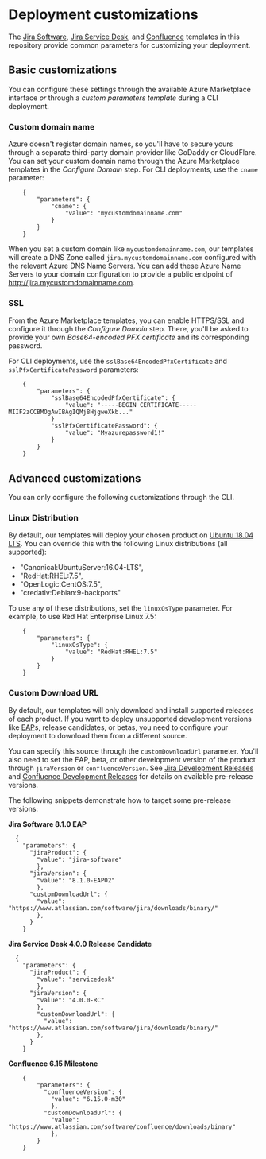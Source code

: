 # Deployment customizations

The [Jira Software](jira/azuredeploy.json), [Jira Service Desk](servicedesk/azuredeploy.json), and [Confluence](confluence/azuredeploy.json) templates in this repository provide common parameters for customizing your deployment.

## Basic customizations

You can configure these settings through the available Azure Marketplace interface *or* through a _custom parameters template_ during a CLI deployment.

### Custom domain name

Azure doesn't register domain names, so you'll have to secure yours through a separate third-party domain provider like GoDaddy or CloudFlare. You can set your custom domain name through the Azure Marketplace templates in the *Configure Domain* step. For CLI deployments, use the `cname` parameter:

```
    {
        "parameters": {
            "cname": {
                "value": "mycustomdomainname.com"
            }
        }
    }
```

When you set a custom domain like `mycustomdomainname.com`, our templates will create a DNS Zone called `jira.mycustomdomainname.com` configured with the relevant Azure DNS Name Servers. You can add these Azure Name Servers to your domain configuration to provide a public endpoint of http://jira.mycustomdomainname.com.

### SSL

From the Azure Marketplace templates, you can enable HTTPS/SSL and configure it through the *Configure Domain* step. There, you'll be asked to provide your own _Base64-encoded PFX certificate_ and its corresponding password.

For CLI deployments, use the `sslBase64EncodedPfxCertificate` and `sslPfxCertificatePassword` parameters:

```
    {
        "parameters": {
            "sslBase64EncodedPfxCertificate": {
                "value": "-----BEGIN CERTIFICATE-----MIIF2zCCBMOgAwIBAgIQMj8HjgweXkb..."
            }
            "sslPfxCertificatePassword": {
                "value": "Myazurepassword1!"
            }
        }
    }
```

## Advanced customizations

You can only configure the following customizations through the CLI.

### Linux Distribution

By default, our templates will deploy your chosen product on [Ubuntu 18.04 LTS](https://wiki.ubuntu.com/BionicBeaver/ReleaseNotes). You can override this with the following Linux distributions (all supported):

- "Canonical:UbuntuServer:16.04-LTS",
- "RedHat:RHEL:7.5",
- "OpenLogic:CentOS:7.5",
- "credativ:Debian:9-backports"

To use any of these distributions, set the `linuxOsType` parameter. For example, to use Red Hat Enterprise Linux 7.5:

```
    {
        "parameters": {
            "linuxOsType": {
                "value": "RedHat:RHEL:7.5"
            }
        }
    }
```

### Custom Download URL

By default, our templates will only download and install supported releases of each product. If you want to deploy unsupported development versions like [EAP](https://developer.atlassian.com/server/framework/atlassian-sdk/early-access-programs/)s, release candidates, or betas, you need to configure your deployment to download them from a different source.

You can specify this source through the `customDownloadUrl` parameter. You'll also need to set the EAP, beta, or other development version of the product through `jiraVersion` or `confluenceVersion`. See [Jira Development Releases](https://confluence.atlassian.com/adminjira/jira-development-releases-955171963.html) and [Confluence Development Releases](https://confluence.atlassian.com/doc/confluence-development-releases-8163.html) for details on available pre-release versions.

The following snippets demonstrate how to target some pre-release versions:

**Jira Software 8.1.0 EAP**

```
  {
    "parameters": {
      "jiraProduct": {
        "value": "jira-software"
        },
      "jiraVersion": {
        "value": "8.1.0-EAP02"
        },
      "customDownloadUrl": {
        "value": "https://www.atlassian.com/software/jira/downloads/binary/"
        },
      }
    }
```

**Jira Service Desk 4.0.0 Release Candidate**

```
  {
    "parameters": {
      "jiraProduct": {
        "value": "servicedesk"
        },
      "jiraVersion": {
        "value": "4.0.0-RC"
        },
        "customDownloadUrl": {
          "value": "https://www.atlassian.com/software/jira/downloads/binary/"
        },
      }
    }
```

**Confluence 6.15 Milestone**

```
    {
        "parameters": {
          "confluenceVersion": {
            "value": "6.15.0-m30"
            },
          "customDownloadUrl": {
            "value": "https://www.atlassian.com/software/confluence/downloads/binary"
            },
        }
    }
```
